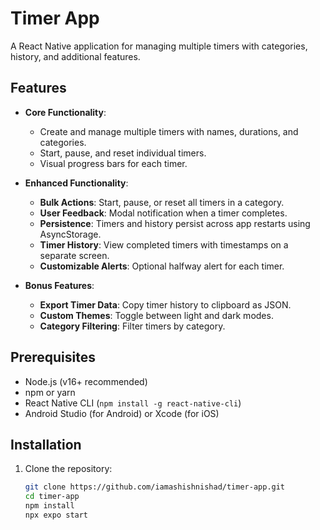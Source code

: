 # Timer App

A React Native application for managing multiple timers with categories, history, and additional features.

## Features
- **Core Functionality**:
  - Create and manage multiple timers with names, durations, and categories.
  - Start, pause, and reset individual timers.
  - Visual progress bars for each timer.

- **Enhanced Functionality**:
  - **Bulk Actions**: Start, pause, or reset all timers in a category.
  - **User Feedback**: Modal notification when a timer completes.
  - **Persistence**: Timers and history persist across app restarts using AsyncStorage.
  - **Timer History**: View completed timers with timestamps on a separate screen.
  - **Customizable Alerts**: Optional halfway alert for each timer.

- **Bonus Features**:
  - **Export Timer Data**: Copy timer history to clipboard as JSON.
  - **Custom Themes**: Toggle between light and dark modes.
  - **Category Filtering**: Filter timers by category.

## Prerequisites
- Node.js (v16+ recommended)
- npm or yarn
- React Native CLI (`npm install -g react-native-cli`)
- Android Studio (for Android) or Xcode (for iOS)

## Installation
1. Clone the repository:
   ```bash
   git clone https://github.com/iamashishnishad/timer-app.git
   cd timer-app
   npm install
   npx expo start

